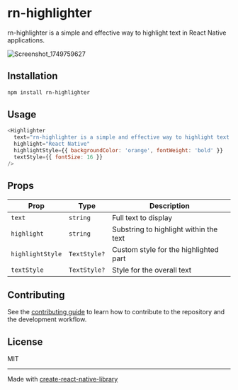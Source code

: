 # rn-highlighter

rn-highlighter is a simple and effective way to highlight text in React Native applications.

![Screenshot_1749759627](https://github.com/user-attachments/assets/282c30de-da57-4ede-bbad-f2e0f7eb176e)


## Installation

```sh
npm install rn-highlighter
```

## Usage

```js
<Highlighter
  text="rn-highlighter is a simple and effective way to highlight text in React Native applications."
  highlight="React Native"
  highlightStyle={{ backgroundColor: 'orange', fontWeight: 'bold' }}
  textStyle={{ fontSize: 16 }}
/>
```
## Props

| Prop             | Type         | Description                            |
| ---------------- | ------------ | -------------------------------------- |
| `text`           | `string`     | Full text to display                   |
| `highlight`      | `string`     | Substring to highlight within the text |
| `highlightStyle` | `TextStyle?` | Custom style for the highlighted part  |
| `textStyle`      | `TextStyle?` | Style for the overall text             |


## Contributing

See the [contributing guide](CONTRIBUTING.md) to learn how to contribute to the repository and the development workflow.

## License

MIT

---

Made with [create-react-native-library](https://github.com/callstack/react-native-builder-bob)
